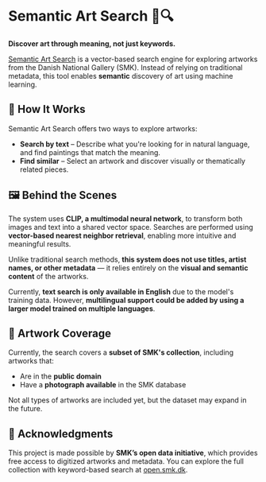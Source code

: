 # Semantic Art Search 🎨🔍

**Discover art through meaning, not just keywords.**

[Semantic Art Search](https://semantic-art-search.kristianms.com) is a vector-based search engine for exploring artworks from the Danish National Gallery (SMK). Instead of relying on traditional metadata, this tool enables **semantic** discovery of art using machine learning.

## 🔎 How It Works
Semantic Art Search offers two ways to explore artworks:
- **Search by text** – Describe what you're looking for in natural language, and find paintings that match the meaning.
- **Find similar** – Select an artwork and discover visually or thematically related pieces.

## 🖼️ Behind the Scenes
The system uses **CLIP, a multimodal neural network**, to transform both images and text into a shared vector space. Searches are performed using **vector-based nearest neighbor retrieval**, enabling more intuitive and meaningful results.

Unlike traditional search methods, **this system does not use titles, artist names, or other metadata** — it relies entirely on the **visual and semantic content** of the artworks.

Currently, **text search is only available in English** due to the model's training data. However, **multilingual support could be added by using a larger model trained on multiple languages**.

## 🎨 Artwork Coverage
Currently, the search covers a **subset of SMK's collection**, including artworks that:
- Are in the **public domain**
- Have a **photograph available** in the SMK database

Not all types of artworks are included yet, but the dataset may expand in the future.

## 🙌 Acknowledgments
This project is made possible by **SMK’s open data initiative**, which provides free access to digitized artworks and metadata. You can explore the full collection with keyword-based search at [open.smk.dk](https://open.smk.dk/).
